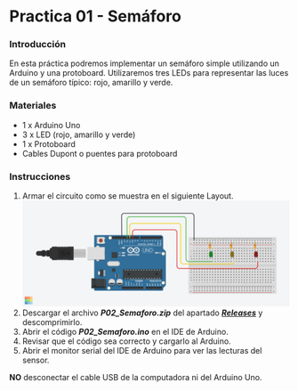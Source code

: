 
# Practica 01 - Semáforo 

### Introducción
En esta práctica podremos implementar un semáforo simple utilizando un Arduino y una protoboard. Utilizaremos tres LEDs para representar las luces de un semáforo típico: rojo, amarillo y verde.

### Materiales
* 1 x Arduino Uno
* 3 x LED (rojo, amarillo y verde)
* 1 x Protoboard
* Cables Dupont o puentes para protoboard

### Instrucciones
1. Armar el circuito como se muestra en el siguiente Layout.
![Layout](layout.png)
2. Descargar el archivo ***P02_Semaforo.zip*** del apartado [***Releases***](https://github.com/ColegioMundodePaz/Robotica/releases) y descomprimirlo.
3. Abrir el código ***P02_Semaforo.ino*** en el IDE de Arduino.
4. Revisar que el código sea correcto y cargarlo al Arduino.
5. Abrir el monitor serial del IDE de Arduino para ver las lecturas del sensor.

**NO** desconectar el cable USB de la computadora ni del Arduino Uno.